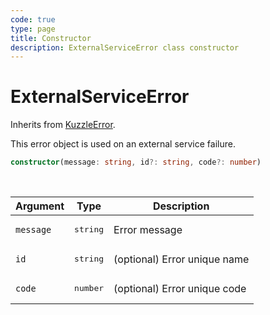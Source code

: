 ```yaml
---
code: true
type: page
title: Constructor
description: ExternalServiceError class constructor
---
```


# ExternalServiceError

Inherits from [KuzzleError](/framework/abstract-classes/kuzzle-error/constructor).

This error object is used on an external service failure.


```ts
constructor(message: string, id?: string, code?: number)
```

<br/>

| Argument       | Type      | Description            |
| -------------- | --------- | ---------------------- |
| `message`      | <pre>string</pre> | Error message  |
| `id`           | <pre>string</pre> | (optional) Error unique name |
| `code`         | <pre>number</pre> | (optional) Error unique code |
